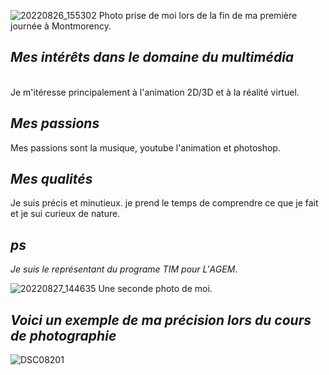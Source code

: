 ![20220826_155302](https://user-images.githubusercontent.com/112128314/214936088-a69c016b-8c12-49ae-a554-a3058c256b99.jpg)
Photo prise de moi lors de la fin de ma première journée à Montmorency.

## $Mes$ $intérêts$ $dans$ $le$ $domaine$ $du$ $multimédia$
<br>Je m'itéresse principalement à l'animation 2D/3D et à la réalité virtuel.


## $Mes$ $passions$
Mes passions sont la musique, youtube l'animation et photoshop.

## $Mes$ $qualités$
Je suis précis et minutieux. je prend le temps de comprendre ce que je fait et je sui curieux de nature.

## $ps$
$Je$ $suis$ $le$ $représentant$ $du$ $programe$ $TIM$ $pour$ $L'AGEM.$

![20220827_144635](https://user-images.githubusercontent.com/112128314/214937398-9550a630-08e4-43df-931e-d8e9f8a00ee0.jpg)
Une seconde photo de moi.

## $Voici$ $un$ $exemple$ $de$ $ma$ $précision$ $lors$ $du$ $cours$ $de$ $photographie$

![DSC08201](https://user-images.githubusercontent.com/112128314/214938332-7b31d3d7-a474-45d8-b755-586a836eeef1.JPG)

